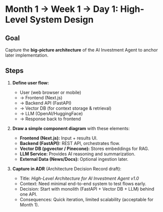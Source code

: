 # Month 1 → Week 1 → Day 1: High-Level System Design

## Goal  

Capture the **big-picture architecture** of the AI Investment Agent to anchor later implementation.

## Steps  

1. **Define user flow:**  
   - User (web browser or mobile)  
   - → Frontend (Next.js)  
   - → Backend API (FastAPI)  
   - → Vector DB (for context storage & retrieval)  
   - → LLM (OpenAI/HuggingFace)  
   - → Response back to frontend  

2. **Draw a simple component diagram** with these elements:  
   - **Frontend (Next.js):** Input + results UI.  
   - **Backend (FastAPI):** REST API, orchestrates flow.  
   - **Vector DB (pgvector / Pinecone):** Stores embeddings for RAG.  
   - **LLM Service:** Provides AI reasoning and summarization.  
   - **External Data (News/Docs):** Optional ingestion later.  

3. **Capture in ADR** (Architecture Decision Record draft):  
   - Title: *High-Level Architecture for AI Investment Agent v1.0*  
   - Context: Need minimal end-to-end system to test flows early.  
   - Decision: Start with monolith (FastAPI + Vector DB + LLM) behind one API.  
   - Consequences: Quick iteration, limited scalability (acceptable for Month 1).  
